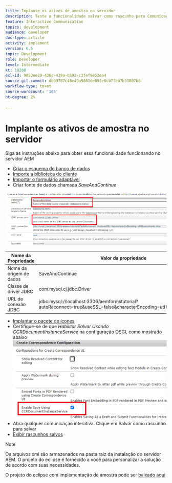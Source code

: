 ```yaml
---
title: Implante os ativos de amostra no servidor
description: Teste a funcionalidade salvar como rascunho para Comunicações interativas
feature: Interactive Communication
topics: development
audience: developer
doc-type: article
activity: implement
version: 6.5
topic: Development
role: Developer
level: Intermediate
kt: 10208
exl-id: 9053ee29-436a-439a-b592-c3fef9852ea4
source-git-commit: db99787c48e49a9861de893e6cb7fbb7b31807b8
workflow-type: tm+mt
source-wordcount: '165'
ht-degree: 2%

---
```


# Implante os ativos de amostra no servidor

Siga as instruções abaixo para obter essa funcionalidade funcionando no servidor AEM

* [Criar o esquema do banco de dados](assets/icdrafts.sql)
* [Importe a biblioteca do cliente](assets/icdrafts.zip)
* [Importar o formulário adaptável](assets/SavedDraftsAdaptiveForm.zip)
* Criar fonte de dados chamada _SaveAndContinue_

![Criar fonte de dados](assets/data-source.png)

| Nome da Propriedade | Valor da propriedade |
|---|---|
| Nome da origem de dados | SaveAndContinue |
| Classe de driver JDBC | com.mysql.cj.jdbc.Driver |
| URL de conexão JDBC | jdbc:mysql://localhost:3306/aemformstutorial?autoReconnect=true&amp;useSSL=false&amp;characterEncoding=utf8&amp;useUnicode=true |

* [Implantar o pacote de ícones](assets/icdrafts.icdrafts.core-1.0-SNAPSHOT.jar)
* Certifique-se de que _Habilitar Salvar Usando CCRDocumentInstanceService_ na configuração OSGI, como mostrado abaixo
   ![Ativar rascunhos](assets/enable-drafts.png)
* Abra qualquer comunicação interativa. Clique em Salvar como rascunho para salvar
* [Exibir rascunhos salvos](http://localhost:4502/content/dam/formsanddocuments/saveddrafts/jcr:content?wcmmode=disabled)

>[!NOTE]
>Os arquivos xml são armazenados na pasta raiz da instalação do servidor AEM. O projeto do eclipse é fornecido a você para personalizar a solução de acordo com suas necessidades.

O projeto do eclipse com implementação de amostra pode ser [baixado aqui](assets/icdrafts-eclipse-project.zip)
